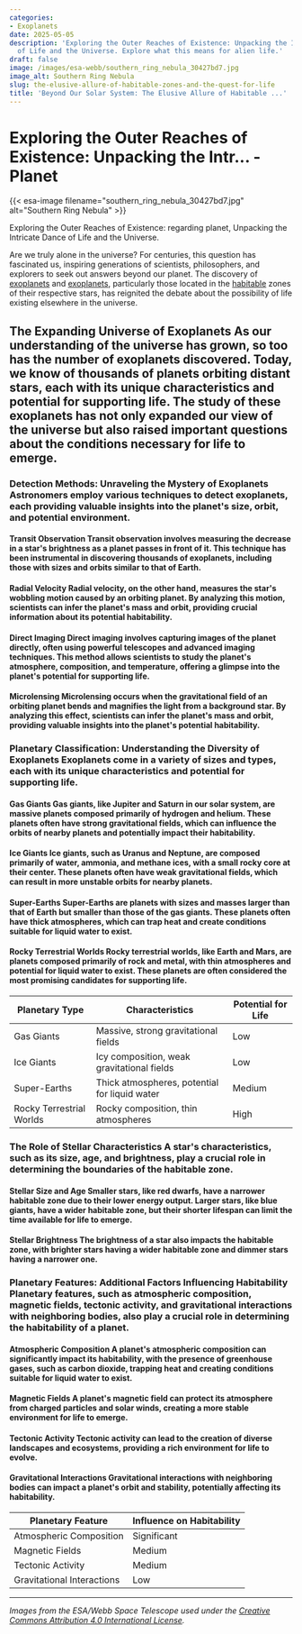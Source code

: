 ```yaml
---
categories:
- Exoplanets
date: 2025-05-05
description: 'Exploring the Outer Reaches of Existence: Unpacking the Intricate Dance
  of Life and the Universe. Explore what this means for alien life.'
draft: false
image: /images/esa-webb/southern_ring_nebula_30427bd7.jpg
image_alt: Southern Ring Nebula
slug: the-elusive-allure-of-habitable-zones-and-the-quest-for-life
title: 'Beyond Our Solar System: The Elusive Allure of Habitable ...'
---
```


# Exploring the Outer Reaches of Existence: Unpacking the Intr... - Planet
{{< esa-image filename="southern_ring_nebula_30427bd7.jpg" alt="Southern Ring Nebula" >}}



Exploring the Outer Reaches of Existence: regarding planet, Unpacking the Intricate Dance of Life and the Universe.

Are we truly alone in the universe? For centuries, this question has fascinated us, inspiring generations of scientists, philosophers, and explorers to seek out answers beyond our planet. The discovery of [exoplanets](/blog/exoplanets-and-the-quest-for-life-an-exploration-beyond-our-/solar-system/) and [exoplanets](/blog/the-elusive-allure-of-exoplanets-and-the-quest-for-a-new-ear), particularly those located in the [habitable](/blog/understanding-the-habitable-zones-of-exoplanets-a-key-to-unl) zones of their respective stars, has reignited the debate about the possibility of life existing elsewhere in the universe.

 ## The Expanding Universe of Exoplanets As our understanding of the universe has grown, so too has the number of exoplanets discovered. Today, we know of thousands of planets orbiting distant stars, each with its unique characteristics and potential for supporting life. The study of these exoplanets has not only expanded our view of the universe but also raised important questions about the conditions necessary for life to emerge.

 ### Detection Methods: Unraveling the Mystery of Exoplanets Astronomers employ various techniques to detect exoplanets, each providing valuable insights into the planet's size, orbit, and potential environment.

 #### Transit Observation Transit observation involves measuring the decrease in a star's brightness as a planet passes in front of it. This technique has been instrumental in discovering thousands of exoplanets, including those with sizes and orbits similar to that of Earth.

 #### Radial Velocity Radial velocity, on the other hand, measures the star's wobbling motion caused by an orbiting planet. By analyzing this motion, scientists can infer the planet's mass and orbit, providing crucial information about its potential habitability.

 #### Direct Imaging Direct imaging involves capturing images of the planet directly, often using powerful telescopes and advanced imaging techniques. This method allows scientists to study the planet's atmosphere, composition, and temperature, offering a glimpse into the planet's potential for supporting life.

 #### Microlensing Microlensing occurs when the gravitational field of an orbiting planet bends and magnifies the light from a background star. By analyzing this effect, scientists can infer the planet's mass and orbit, providing valuable insights into the planet's potential habitability.

 ### Planetary Classification: Understanding the Diversity of Exoplanets Exoplanets come in a variety of sizes and types, each with its unique characteristics and potential for supporting life.

 #### Gas Giants Gas giants, like Jupiter and Saturn in our solar system, are massive planets composed primarily of hydrogen and helium. These planets often have strong gravitational fields, which can influence the orbits of nearby planets and potentially impact their habitability.

 #### Ice Giants Ice giants, such as Uranus and Neptune, are composed primarily of water, ammonia, and methane ices, with a small rocky core at their center. These planets often have weak gravitational fields, which can result in more unstable orbits for nearby planets.

 #### Super-Earths Super-Earths are planets with sizes and masses larger than that of Earth but smaller than those of the gas giants. These planets often have thick atmospheres, which can trap heat and create conditions suitable for liquid water to exist.

 #### Rocky Terrestrial Worlds Rocky terrestrial worlds, like Earth and Mars, are planets composed primarily of rock and metal, with thin atmospheres and potential for liquid water to exist. These planets are often considered the most promising candidates for supporting life.

 | Planetary Type | Characteristics | Potential for Life |
| --- | --- | --- |
| Gas Giants | Massive, strong gravitational fields | Low |
| Ice Giants | Icy composition, weak gravitational fields | Low |
| Super-Earths | Thick atmospheres, potential for liquid water | Medium |
| Rocky Terrestrial Worlds | Rocky composition, thin atmospheres | High | ## The Habitable Zone: A Region of Liquid Water and Potential Life The habitable zone, sometimes referred to as the "Goldilocks" zone, is the region around a star where conditions are neither too hot nor too cold for liquid water to exist.

 ### The Role of Stellar Characteristics A star's characteristics, such as its size, age, and brightness, play a crucial role in determining the boundaries of the habitable zone.

 #### Stellar Size and Age Smaller stars, like red dwarfs, have a narrower habitable zone due to their lower energy output. Larger stars, like blue giants, have a wider habitable zone, but their shorter lifespan can limit the time available for life to emerge.

 #### Stellar Brightness The brightness of a star also impacts the habitable zone, with brighter stars having a wider habitable zone and dimmer stars having a narrower one.

 ### Planetary Features: Additional Factors Influencing Habitability Planetary features, such as atmospheric composition, magnetic fields, tectonic activity, and gravitational interactions with neighboring bodies, also play a crucial role in determining the habitability of a planet.

 #### Atmospheric Composition A planet's atmospheric composition can significantly impact its habitability, with the presence of greenhouse gases, such as carbon dioxide, trapping heat and creating conditions suitable for liquid water to exist.

 #### Magnetic Fields A planet's magnetic field can protect its atmosphere from charged particles and solar winds, creating a more stable environment for life to emerge.

 #### Tectonic Activity Tectonic activity can lead to the creation of diverse landscapes and ecosystems, providing a rich environment for life to evolve.

 #### Gravitational Interactions Gravitational interactions with neighboring bodies can impact a planet's orbit and stability, potentially affecting its habitability.

 | Planetary Feature | Influence on Habitability |
| --- | --- |
| Atmospheric Composition | Significant |
| Magnetic Fields | Medium |
| Tectonic Activity | Medium |
| Gravitational Interactions | Low | ## Conclusion The discovery of exoplanets and the study of their habitable zones have significantly expanded our understanding of the universe and its potential for supporting life. As scientists continue to refine their detection methods and study the characteristics of exoplanets, we inch closer to answering the question of whether we are truly alone in the universe.

---

*Images from the ESA/Webb Space Telescope used under the [Creative Commons Attribution 4.0 International License](https://creativecommons.org/licenses/by/4.0).*